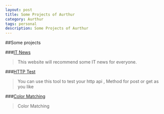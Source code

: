 ```yaml
---
layout: post
title: Some Projects of Aurthur
category: Aurthur
tags: personal
description: Some Projects of Aurthur
---
```

##Some projects

###[IT News](http://tools.bqteam.com/itnews)

>This website will recommend some IT news for everyone.

###[HTTP Test](http://tools.bqteam.com/web/http)

>You can use this tool to test your http api , Method for post or get as you like

###[Color Matching](http://tools.bqteam.com/web/color)

>Color Matching
